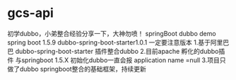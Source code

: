 # gcs-api
初学dubbo，小弟整合经验分享一下，大神勿喷！
springBoot dubbo demo spring boot 1.5.9  dubbo-spring-boot-starter1.0.1 一定要注意版本
1.基于阿里巴巴 dubbo-spring-boot-starter 插件整合dubbo
2.目前apache 孵化的dubbo插件 与springboot 1.5.X 初始化dubbo一直会报 application name =null
3.项目只做了dubbo springboot整合的基础框架，持续更新

